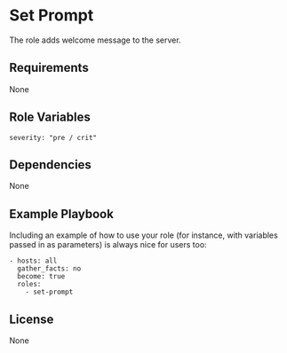 Set Prompt
=========

The role adds welcome message to the server.

Requirements
------------

None

Role Variables
--------------
```
severity: "pre / crit"
```

Dependencies
------------

None

Example Playbook
----------------

Including an example of how to use your role (for instance, with variables passed in as parameters) is always nice for users too:

```
- hosts: all
  gather_facts: no
  become: true
  roles:
    - set-prompt
```

License
-------

None


